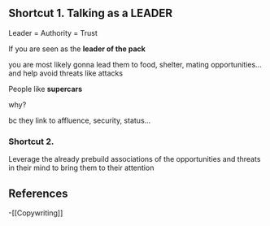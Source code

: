 
## Shortcut 1. Talking as a LEADER

Leader = Authority = Trust


If you are seen as the **leader of the pack**

you are most likely gonna lead them to food, shelter, mating opportunities...
and help avoid threats like attacks

People like **supercars** 

why? 

bc they link to affluence, security, status...
### Shortcut 2. 


Leverage the already prebuild associations of the opportunities and threats in their mind to bring them to their attention

## References
<!-- Links to pages not referenced in the content -->
-[[Copywriting]] 
